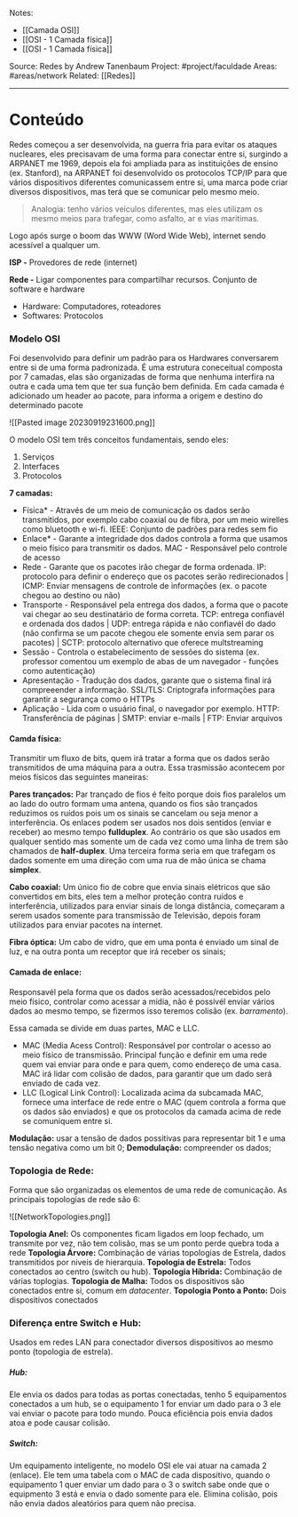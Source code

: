 Notes:
- [[Camada OSI]]
- [[OSI - 1 Camada física]]
- [[OSI - 1 Camada física]]

Source: Redes by Andrew Tanenbaum
Project: #project/faculdade 
Areas: #areas/network 
Related: [[Redes]]

---

# Conteúdo

Redes começou a ser desenvolvida, na guerra fria para evitar os ataques nucleares, eles precisavam de uma forma para conectar entre si, surgindo a ARPANET me 1969, depois ela foi ampliada para as instituições de ensino (ex. Stanford), na ARPANET foi desenvolvido os protocolos TCP/IP para que vários dispositivos diferentes comunicassem entre si, uma marca pode criar diversos dispositivos, mas terá que se comunicar pelo mesmo meio.

> Analogia: tenho vários veículos diferentes, mas eles utilizam os mesmo meios para trafegar, como asfalto, ar e vias maritimas.

Logo após surge o boom das WWW (Word Wide Web), internet sendo acessível a qualquer um.

**ISP -** Provedores de rede (internet)

**Rede -** Ligar componentes para compartilhar recursos. Conjunto de software e hardware
+ Hardware: Computadores, roteadores
+ Softwares: Protocolos

### Modelo OSI
Foi desenvolvido para definir um padrão para os Hardwares conversarem entre si de uma forma padronizada. É uma estrutura coneceitual composta por 7 camadas, elas são organizadas de forma que nenhuma interfira na outra e cada uma tem que ter sua função bem definida. Em cada camada é adicionado um header ao pacote, para informa a origem e destino do determinado pacote

![[Pasted image 20230919231600.png]]

O modelo OSI tem três conceitos fundamentais, sendo eles:
1. Serviços
2. Interfaces
3. Protocolos

**7 camadas:**
- Física* - Através de um meio de comunicação os dados serão transmitidos, por exemplo cabo coaxial ou de fibra, por um meio wirelles como bluetooth e wi-fi. IEEE: Conjunto de padrões para redes sem fio
- Enlace* - Garante a integridade dos dados controla a forma que usamos o meio físico para transmitir os dados. MAC - Responsável pelo controle de acesso
- Rede - Garante que os pacotes irão chegar de forma ordenada. IP: protocolo para definir o endereço que os pacotes serão redirecionados | ICMP: Enviar mensagens de controle de informações (ex. o pacote chegou ao destino ou não)
- Transporte - Responsável pela entrega dos dados, a forma que o pacote vai chegar ao seu destinatário de forma correta. TCP: entrega confiavél e ordenada dos dados | UDP: entrega rápida e não confiavél do dado (não confirma se um pacote chegou ele somente envia sem parar os pacotes) | SCTP: protocolo alternativo que oferece multstreaming
- Sessão - Controla o estabelecimento de sessões do sistema (ex. professor comentou um exemplo de abas de um navegador - funções como autenticação)
- Apresentação - Tradução dos dados, garante que o sistema final irá compreeender a informação. SSL/TLS: Criptografa informações para garantir a segurança como o HTTPs
- Aplicação - Lida com o usuário final, o navegador por exemplo. HTTP: Transferência de páginas | SMTP: enviar e-mails | FTP: Enviar arquivos

#### Camda física:
Transmitir um fluxo de bits, quem irá tratar a forma que os dados serão transmitidos de uma máquina para a outra. Essa trasmissão acontecem por meios físicos das seguintes maneiras:

**Pares trançados:** Par trançado de fios é feito porque dois fios paralelos um ao lado do outro formam uma antena, quando os fios são trançados reduzimos os ruídos pois um os sinais se cancelam ou seja menor a interferência.
Os enlaces podem ser usados nos dois sentidos (enviar e receber) ao mesmo tempo **fullduplex**. Ao contrário os que são usados em qualquer sentido mas somente um de cada vez como uma linha de trem são chamados de **half-duplex**. Uma terceira forma seria em que trafegam os dados somente em uma direção com uma rua de mão única se chama **simplex**.

**Cabo coaxial:** Um único fio de cobre que envia sinais elétricos que são convertidos em bits, eles tem a melhor proteção contra ruídos e interferência, utilizados para enviar sinais de longa distância, começaram a serem usados somente para transmissão de Televisão, depois foram utilizados para enviar pacotes na internet.

**Fibra óptica:** Um cabo de vidro, que em uma ponta é enviado um sinal de luz, e na outra ponta um receptor que irá receber os sinais;

#### Camada de enlace:
Responsavél pela forma que os dados serão acessados/recebidos pelo meio físico, controlar como acessar a mídia, não é possivél enviar vários dados ao mesmo tempo, se fizermos isso teremos colisão (ex. *barramento*).

Essa camada se divide em duas partes, MAC e LLC.
+ MAC (Media Acess Control):
	Responsável por controlar o acesso ao meio físico de transmissão. Principal função e definir em uma rede quem vai enviar para onde e para quem, como endereço de uma casa.
	MAC irá lidar com colisão de dados, para garantir que um dado será enviado de cada vez.
+ LLC (Logical Link Control):
	Localizada acima da subcamada MAC, fornece uma interface de rede entre o MAC (quem controla a forma que os dados são enviados) e que os protocolos da camada acima de rede se comuniquem entre si.

**Modulação:** usar a tensão de dados possitivas para representar bit 1 e uma tensão negativa como um bit 0;
**Demodulação:** compreender os dados;

### Topologia de Rede:
Forma que são organizadas os elementos de uma rede de comunicação. As principais topologias de rede são 6:

![[NetworkTopologies.png]]

**Topologia Anel:** Os componentes ficam ligados em loop fechado, um transmite por vez, não tem colisão, mas se um ponto perde quebra toda a rede
**Topologia Árvore:** Combinação de várias topologias de Estrela, dados transmitidos por niveis de hierarquia.
**Topologia de Estrela:** Todos conectados ao centro (switch ou hub).
**Topologia Híbrida:** Combinação de várias toplogias.
**Topologia de Malha:** Todos os dispositivos são conectados entre si, comum em *datacenter*.
**Topologia Ponto a Ponto:** Dois dispositivos conectados

### Diferença entre Switch e Hub:
Usados em redes LAN para conectador diversos dispositivos ao mesmo ponto (topologia de estrela).

##### Hub:
Ele envia os dados para todas as portas conectadas, tenho 5 equipamentos conectados a um hub, se o equipamento 1 for enviar um dado para o 3 ele vai enviar o pacote para todo mundo. Pouca eficiência pois envia dados atoa e pode causar colisão.

##### Switch:
Um equipamento inteligente, no modelo OSI ele vai atuar na camada 2 (enlace). Ele tem uma tabela com o MAC de cada dispositivo, quando o equipamento 1 quer enviar um dado para o 3 o switch sabe onde que o equipmento 3 está e envia o dado somente para ele. Elimina colisão, pois não envia dados aleatórios para quem não precisa.